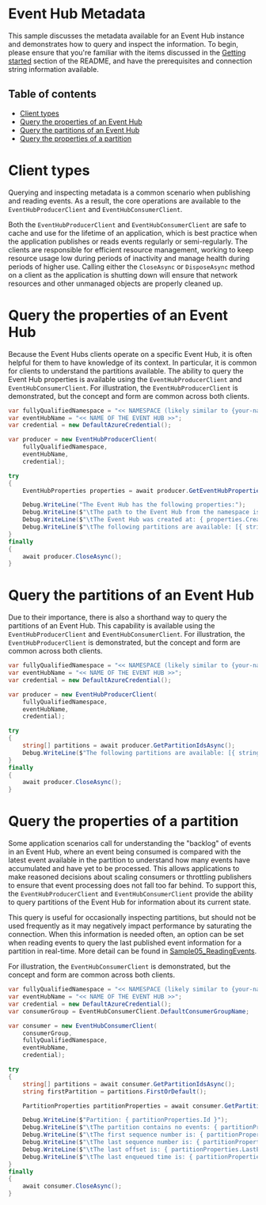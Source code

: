 # Event Hub Metadata

This sample discusses the metadata available for an Event Hub instance and demonstrates how to query and inspect the information.  To begin, please ensure that you're familiar with the items discussed in the [Getting started](https://github.com/Azure/azure-sdk-for-net/tree/main/sdk/eventhub/Azure.Messaging.EventHubs/samples#getting-started) section of the README, and have the prerequisites and connection string information available.

## Table of contents

- [Client types](#client-types)
- [Query the properties of an Event Hub](#query-the-properties-of-an-event-hub)
- [Query the partitions of an Event Hub](#query-the-partitions-of-an-event-hub)
- [Query the properties of a partition](#query-the-properties-of-a-partition)

# Client types

Querying and inspecting metadata is a common scenario when publishing and reading events.  As a result, the core operations are available to the `EventHubProducerClient` and `EventHubConsumerClient`.

Both the `EventHubProducerClient` and `EventHubConsumerClient` are safe to cache and use for the lifetime of an application, which is best practice when the application publishes or reads events regularly or semi-regularly. The clients are responsible for efficient resource management, working to keep resource usage low during periods of inactivity and manage health during periods of higher use. Calling either the `CloseAsync` or `DisposeAsync` method on a client as the application is shutting down will ensure that network resources and other unmanaged objects are properly cleaned up.

# Query the properties of an Event Hub

Because the Event Hubs clients operate on a specific Event Hub, it is often helpful for them to have knowledge of its context.  In particular, it is common for clients to understand the partitions available.  The ability to query the Event Hub properties is available using the `EventHubProducerClient` and `EventHubConsumerClient`.  For illustration, the `EventHubProducerClient` is demonstrated, but the concept and form are common across both clients.

```C# Snippet:EventHubs_Sample03_InspectHub
var fullyQualifiedNamespace = "<< NAMESPACE (likely similar to {your-namespace}.servicebus.windows.net) >>";
var eventHubName = "<< NAME OF THE EVENT HUB >>";
var credential = new DefaultAzureCredential();

var producer = new EventHubProducerClient(
    fullyQualifiedNamespace,
    eventHubName,
    credential);

try
{
    EventHubProperties properties = await producer.GetEventHubPropertiesAsync();

    Debug.WriteLine("The Event Hub has the following properties:");
    Debug.WriteLine($"\tThe path to the Event Hub from the namespace is: { properties.Name }");
    Debug.WriteLine($"\tThe Event Hub was created at: { properties.CreatedOn }, in UTC.");
    Debug.WriteLine($"\tThe following partitions are available: [{ string.Join(", ", properties.PartitionIds) }]");
}
finally
{
    await producer.CloseAsync();
}
```

# Query the partitions of an Event Hub

Due to their importance, there is also a shorthand way to query the partitions of an Event Hub.  This capability is available using the `EventHubProducerClient` and `EventHubConsumerClient`.  For illustration, the `EventHubProducerClient` is demonstrated, but the concept and form are common across both clients.

```C# Snippet:EventHubs_Sample03_QueryPartitions
var fullyQualifiedNamespace = "<< NAMESPACE (likely similar to {your-namespace}.servicebus.windows.net) >>";
var eventHubName = "<< NAME OF THE EVENT HUB >>";
var credential = new DefaultAzureCredential();

var producer = new EventHubProducerClient(
    fullyQualifiedNamespace,
    eventHubName,
    credential);

try
{
    string[] partitions = await producer.GetPartitionIdsAsync();
    Debug.WriteLine($"The following partitions are available: [{ string.Join(", ", partitions) }]");
}
finally
{
    await producer.CloseAsync();
}
```

# Query the properties of a partition

Some application scenarios call for understanding the "backlog" of events in an Event Hub, where an event being consumed is compared with the latest event available in the partition to understand how many events have accumulated and have yet to be processed.  This allows applications to make reasoned decisions about scaling consumers or throttling publishers to ensure that event processing does not fall too far behind. To support this, the `EventHubProducerClient` and `EventHubConsumerClient` provide the ability to query partitions of the Event Hub for information about its current state.

This query is useful for occasionally inspecting partitions, but should not be used frequently as it may negatively impact performance by saturating the connection.  When this information is needed often, an option can be set when reading events to query the last published event information for a partition in real-time.  More detail can be found in [Sample05_ReadingEvents](https://github.com/Azure/azure-sdk-for-net/tree/main/sdk/eventhub/Azure.Messaging.EventHubs/samples/Sample05_ReadingEvents.md#query-partition-information-while-reading).

For illustration, the `EventHubConsumerClient` is demonstrated, but the concept and form are common across both clients.

```C# Snippet:EventHubs_Sample03_InspectPartition
var fullyQualifiedNamespace = "<< NAMESPACE (likely similar to {your-namespace}.servicebus.windows.net) >>";
var eventHubName = "<< NAME OF THE EVENT HUB >>";
var credential = new DefaultAzureCredential();
var consumerGroup = EventHubConsumerClient.DefaultConsumerGroupName;

var consumer = new EventHubConsumerClient(
    consumerGroup,
    fullyQualifiedNamespace,
    eventHubName,
    credential);

try
{
    string[] partitions = await consumer.GetPartitionIdsAsync();
    string firstPartition = partitions.FirstOrDefault();

    PartitionProperties partitionProperties = await consumer.GetPartitionPropertiesAsync(firstPartition);

    Debug.WriteLine($"Partition: { partitionProperties.Id }");
    Debug.WriteLine($"\tThe partition contains no events: { partitionProperties.IsEmpty }");
    Debug.WriteLine($"\tThe first sequence number is: { partitionProperties.BeginningSequenceNumber }");
    Debug.WriteLine($"\tThe last sequence number is: { partitionProperties.LastEnqueuedSequenceNumber }");
    Debug.WriteLine($"\tThe last offset is: { partitionProperties.LastEnqueuedOffsetString }");
    Debug.WriteLine($"\tThe last enqueued time is: { partitionProperties.LastEnqueuedTime }, in UTC.");
}
finally
{
    await consumer.CloseAsync();
}
```
